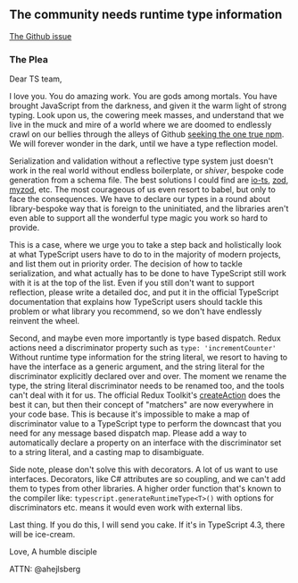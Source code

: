 ## The community needs runtime type information

[The Github issue](https://github.com/microsoft/TypeScript/issues/3628) 

### The Plea

Dear TS team,  

I love you.  You do amazing work.  You are gods among mortals.  You have brought JavaScript from the darkness, and given it the warm light of strong typing.   Look upon us, the cowering meek masses, and understand that we live in the muck and mire of a world where we are doomed to endlessly crawl on our bellies through the alleys of Github [seeking the one true npm](https://youtu.be/Ka9mfZbTFbk?t=18).  We will forever wonder in the dark, until we have a type reflection model.  

Serialization and validation without a reflective type system just doesn't work in the real world without endless boilerplate, or _shiver_, bespoke code generation from a schema file.  The best solutions I could find are [io-ts](https://github.com/gcanti/io-ts), [zod](https://github.com/colinhacks/zod), [myzod](https://github.com/davidmdm/myzod), etc.  The most courageous of us even resort to babel, but only to face the consequences.  We have to declare our types in a round about library-bespoke way that is foreign to the uninitiated, and the libraries aren't even able to support all the wonderful type magic you work so hard to provide.  

This is a case, where we urge you to take a step back and holistically look at what TypeScript users have to do to in the majority of modern projects, and list them out in priority order.  The decision of how to tackle serialization, and what actually has to be done to have TypeScript still work with it is at the top of the list.  Even if you still don't want to support reflection, please write a detailed doc, and put it in the official TypeScript documentation that explains how TypeScript users should tackle this problem or what library you recommend, so we don't have endlessly reinvent the wheel.

Second, and maybe even more importantly is type based dispatch.  Redux actions need a discriminator property such as ```type: 'incrementCounter'``` Without runtime type information for the string literal, we resort to having to have the interface as a generic argument, and the string literal for the discriminator explicitly declared over and over.  The moment we rename the type, the string literal discriminator needs to be renamed too, and the tools can't deal with it for us.  The official Redux Toolkit's [createAction](https://redux-toolkit.js.org/usage/usage-with-typescript#createaction) does the best it can, but then their concept of "matchers" are now everywhere in your code base.  This is because it's impossible to make a map of discriminator value to a TypeScript type to perform the downcast that you need for any message based dispatch map.  Please add a way to automatically declare a property on an interface with the discriminator set to a string literal, and a casting map to disambiguate.

Side note, please don't solve this with decorators.  A lot of us want to use interfaces.  Decorators, like C# attributes are so coupling, and we can't add them to types from other libraries.  A higher order function that's known to the compiler like: ```typescript.generateRuntimeType<T>()``` with options for discriminators etc. means it would even work with external libs.

Last thing.  If you do this, I will send you cake.  If it's in TypeScript 4.3, there will be ice-cream.  

Love, 
A humble disciple

ATTN: @ahejlsberg 
